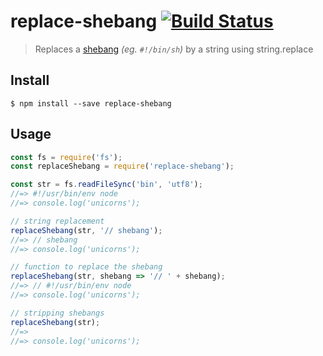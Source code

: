 # replace-shebang [![Build Status](https://travis-ci.org/saintedlama/replace-shebang.svg?branch=master)](https://travis-ci.org/saintedlama/replace-shebang)

> Replaces a [shebang](https://en.wikipedia.org/wiki/Shebang_(Unix)) *(eg. `#!/bin/sh`)* by a string using string.replace


## Install

```
$ npm install --save replace-shebang
```


## Usage

```js
const fs = require('fs');
const replaceShebang = require('replace-shebang');

const str = fs.readFileSync('bin', 'utf8');
//=> #!/usr/bin/env node
//=> console.log('unicorns');

// string replacement
replaceShebang(str, '// shebang');
//=> // shebang
//=> console.log('unicorns');

// function to replace the shebang
replaceShebang(str, shebang => '// ' + shebang);
//=> // #!/usr/bin/env node
//=> console.log('unicorns');

// stripping shebangs
replaceShebang(str);
//=> 
//=> console.log('unicorns');
```
